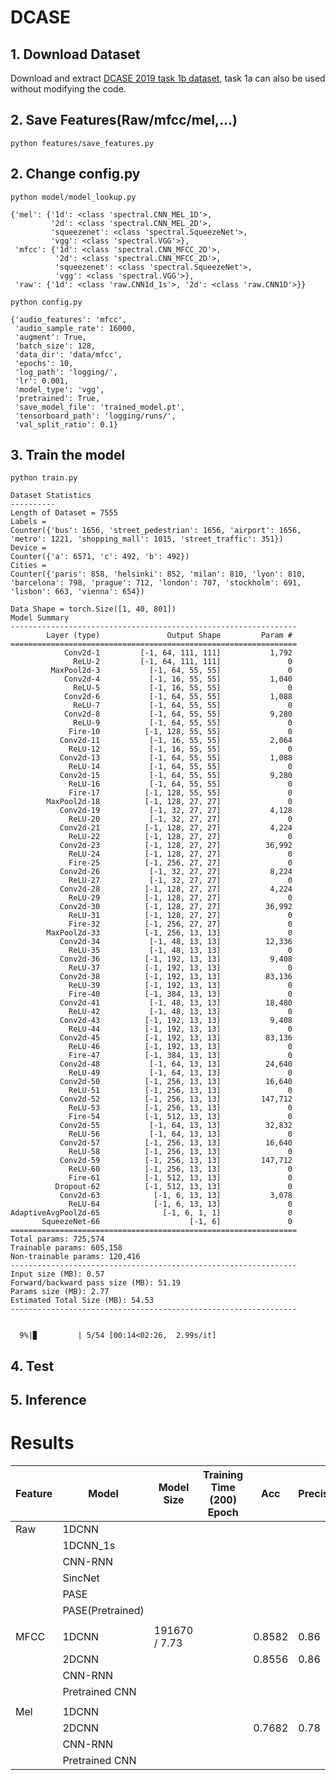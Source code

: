 # DCASE

## 1. Download Dataset 
Download and extract [DCASE 2019 task 1b dataset](https://zenodo.org/record/2589332), task 1a can also be used without modifying the code.

## 2. Save Features(Raw/mfcc/mel,...)
```
python features/save_features.py
```

## 2. Change config.py
```
python model/model_lookup.py
```
```
{'mel': {'1d': <class 'spectral.CNN_MEL_1D'>,
         '2d': <class 'spectral.CNN_MEL_2D'>,
         'squeezenet': <class 'spectral.SqueezeNet'>,
         'vgg': <class 'spectral.VGG'>},
 'mfcc': {'1d': <class 'spectral.CNN_MFCC_2D'>,
          '2d': <class 'spectral.CNN_MFCC_2D'>,
          'squeezenet': <class 'spectral.SqueezeNet'>,
          'vgg': <class 'spectral.VGG'>},
 'raw': {'1d': <class 'raw.CNN1d_1s'>, '2d': <class 'raw.CNN1D'>}}
```
```
python config.py
```
```
{'audio_features': 'mfcc',
 'audio_sample_rate': 16000,
 'augment': True,
 'batch_size': 128,
 'data_dir': 'data/mfcc',
 'epochs': 10,
 'log_path': 'logging/',
 'lr': 0.001,
 'model_type': 'vgg',
 'pretrained': True,
 'save_model_file': 'trained_model.pt',
 'tensorboard_path': 'logging/runs/',
 'val_split_ratio': 0.1}
```
## 3. Train the model
```
python train.py
```
```
Dataset Statistics
----------
Length of Dataset = 7555
Labels =
Counter({'bus': 1656, 'street_pedestrian': 1656, 'airport': 1656, 'metro': 1221, 'shopping_mall': 1015, 'street_traffic': 351})
Device =
Counter({'a': 6571, 'c': 492, 'b': 492})
Cities =
Counter({'paris': 858, 'helsinki': 852, 'milan': 810, 'lyon': 810, 'barcelona': 798, 'prague': 712, 'london': 707, 'stockholm': 691, 'lisbon': 663, 'vienna': 654})

Data Shape = torch.Size([1, 40, 801])
Model Summary
----------------------------------------------------------------
        Layer (type)               Output Shape         Param #
================================================================
            Conv2d-1         [-1, 64, 111, 111]           1,792
              ReLU-2         [-1, 64, 111, 111]               0
         MaxPool2d-3           [-1, 64, 55, 55]               0
            Conv2d-4           [-1, 16, 55, 55]           1,040
              ReLU-5           [-1, 16, 55, 55]               0
            Conv2d-6           [-1, 64, 55, 55]           1,088
              ReLU-7           [-1, 64, 55, 55]               0
            Conv2d-8           [-1, 64, 55, 55]           9,280
              ReLU-9           [-1, 64, 55, 55]               0
             Fire-10          [-1, 128, 55, 55]               0
           Conv2d-11           [-1, 16, 55, 55]           2,064
             ReLU-12           [-1, 16, 55, 55]               0
           Conv2d-13           [-1, 64, 55, 55]           1,088
             ReLU-14           [-1, 64, 55, 55]               0
           Conv2d-15           [-1, 64, 55, 55]           9,280
             ReLU-16           [-1, 64, 55, 55]               0
             Fire-17          [-1, 128, 55, 55]               0
        MaxPool2d-18          [-1, 128, 27, 27]               0
           Conv2d-19           [-1, 32, 27, 27]           4,128
             ReLU-20           [-1, 32, 27, 27]               0
           Conv2d-21          [-1, 128, 27, 27]           4,224
             ReLU-22          [-1, 128, 27, 27]               0
           Conv2d-23          [-1, 128, 27, 27]          36,992
             ReLU-24          [-1, 128, 27, 27]               0
             Fire-25          [-1, 256, 27, 27]               0
           Conv2d-26           [-1, 32, 27, 27]           8,224
             ReLU-27           [-1, 32, 27, 27]               0
           Conv2d-28          [-1, 128, 27, 27]           4,224
             ReLU-29          [-1, 128, 27, 27]               0
           Conv2d-30          [-1, 128, 27, 27]          36,992
             ReLU-31          [-1, 128, 27, 27]               0
             Fire-32          [-1, 256, 27, 27]               0
        MaxPool2d-33          [-1, 256, 13, 13]               0
           Conv2d-34           [-1, 48, 13, 13]          12,336
             ReLU-35           [-1, 48, 13, 13]               0
           Conv2d-36          [-1, 192, 13, 13]           9,408
             ReLU-37          [-1, 192, 13, 13]               0
           Conv2d-38          [-1, 192, 13, 13]          83,136
             ReLU-39          [-1, 192, 13, 13]               0
             Fire-40          [-1, 384, 13, 13]               0
           Conv2d-41           [-1, 48, 13, 13]          18,480
             ReLU-42           [-1, 48, 13, 13]               0
           Conv2d-43          [-1, 192, 13, 13]           9,408
             ReLU-44          [-1, 192, 13, 13]               0
           Conv2d-45          [-1, 192, 13, 13]          83,136
             ReLU-46          [-1, 192, 13, 13]               0
             Fire-47          [-1, 384, 13, 13]               0
           Conv2d-48           [-1, 64, 13, 13]          24,640
             ReLU-49           [-1, 64, 13, 13]               0
           Conv2d-50          [-1, 256, 13, 13]          16,640
             ReLU-51          [-1, 256, 13, 13]               0
           Conv2d-52          [-1, 256, 13, 13]         147,712
             ReLU-53          [-1, 256, 13, 13]               0
             Fire-54          [-1, 512, 13, 13]               0
           Conv2d-55           [-1, 64, 13, 13]          32,832
             ReLU-56           [-1, 64, 13, 13]               0
           Conv2d-57          [-1, 256, 13, 13]          16,640
             ReLU-58          [-1, 256, 13, 13]               0
           Conv2d-59          [-1, 256, 13, 13]         147,712
             ReLU-60          [-1, 256, 13, 13]               0
             Fire-61          [-1, 512, 13, 13]               0
          Dropout-62          [-1, 512, 13, 13]               0
           Conv2d-63            [-1, 6, 13, 13]           3,078
             ReLU-64            [-1, 6, 13, 13]               0
AdaptiveAvgPool2d-65              [-1, 6, 1, 1]               0
       SqueezeNet-66                    [-1, 6]               0
================================================================
Total params: 725,574
Trainable params: 605,158
Non-trainable params: 120,416
----------------------------------------------------------------
Input size (MB): 0.57
Forward/backward pass size (MB): 51.19
Params size (MB): 2.77
Estimated Total Size (MB): 54.53
----------------------------------------------------------------


  9%|▉         | 5/54 [00:14<02:26,  2.99s/it]
```

## 4. Test 

## 5. Inference



# Results
| Feature | Model            | Model Size   | Training Time (200) Epoch | Acc    | Precision | Recall | f1   |
|---------|------------------|--------------|---------------------------|--------|-----------|--------|------|
| Raw     | 1DCNN            |              |                           |        |           |        |      |
|         | 1DCNN_1s         |              |                           |        |           |        |      |
|         | CNN-RNN          |              |                           |        |           |        |      |
|         | SincNet          |              |                           |        |           |        |      |
|         | PASE             |              |                           |        |           |        |      |
|         | PASE(Pretrained) |              |                           |        |           |        |      |
|         |                  |              |                           |        |           |        |      |
| MFCC    | 1DCNN            | 191670 / 7.73 |                           | 0.8582 | 0.86      | 0.86   | 0.86 |
|         | 2DCNN            |              |                           | 0.8556 | 0.86      | 0.86   | 0.85 |
|         | CNN-RNN          |              |                           |        |           |        |      |
|         | Pretrained CNN   |              |                           |        |           |        |      |
|         |                  |              |                           |        |           |        |      |
| Mel     | 1DCNN            |              |                           |        |           |        |      |
|         | 2DCNN            |              |                           | 0.7682 | 0.78      | 0.78   | 0.78 |
|         | CNN-RNN          |              |                           |        |           |        |      |
|         | Pretrained CNN   |              |                           |        |           |        |      |
